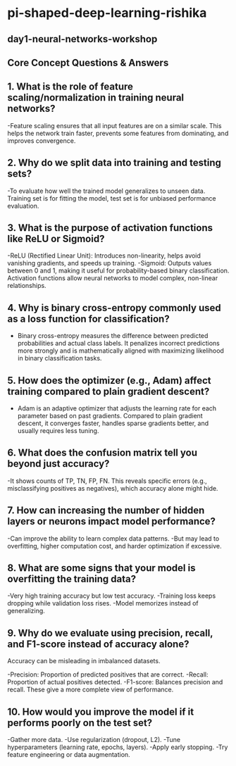 # pi-shaped-deep-learning-rishika
## day1-neural-networks-workshop

## **Core Concept Questions & Answers**

## 1. What is the role of feature scaling/normalization in training neural networks?

-Feature scaling ensures that all input features are on a similar scale. This helps the network train faster, prevents some features from dominating, and improves convergence.

## 2. Why do we split data into training and testing sets?

-To evaluate how well the trained model generalizes to unseen data.
  Training set is for fitting the model, test set is for unbiased performance evaluation.

## 3. What is the purpose of activation functions like ReLU or Sigmoid?

  -ReLU (Rectified Linear Unit): Introduces non-linearity, helps avoid vanishing gradients, and speeds up training.
  -Sigmoid: Outputs values between 0 and 1, making it useful for probability-based binary classification.
   Activation functions allow neural networks to model complex, non-linear relationships.

## 4. Why is binary cross-entropy commonly used as a loss function for classification?
 - Binary cross-entropy measures the difference between predicted probabilities and actual class labels. It penalizes
   incorrect predictions more strongly and is mathematically aligned with maximizing likelihood in binary classification tasks.

## 5. How does the optimizer (e.g., Adam) affect training compared to plain gradient descent?
 - Adam is an adaptive optimizer that adjusts the learning rate for each parameter based on past gradients. Compared to plain gradient descent,
   it converges faster, handles sparse gradients better, and usually requires less tuning.

## 6. What does the confusion matrix tell you beyond just accuracy?
  -It shows counts of TP, TN, FP, FN. This reveals specific errors (e.g., misclassifying positives as negatives), which accuracy alone might hide.

## 7. How can increasing the number of hidden layers or neurons impact model performance?

  -Can improve the ability to learn complex data patterns.
  -But may lead to overfitting, higher computation cost, and harder optimization if excessive.

## 8. What are some signs that your model is overfitting the training data?

-Very high training accuracy but low test accuracy.
-Training loss keeps dropping while validation loss rises.
-Model memorizes instead of generalizing.

## 9. Why do we evaluate using precision, recall, and F1-score instead of accuracy alone?
 Accuracy can be misleading in imbalanced datasets.

 -Precision: Proportion of predicted positives that are correct.
 -Recall: Proportion of actual positives detected.
 -F1-score: Balances precision and recall.
These give a more complete view of performance.

## 10. How would you improve the model if it performs poorly on the test set?

-Gather more data.
-Use regularization (dropout, L2).
-Tune hyperparameters (learning rate, epochs, layers).
-Apply early stopping.
-Try feature engineering or data augmentation.
